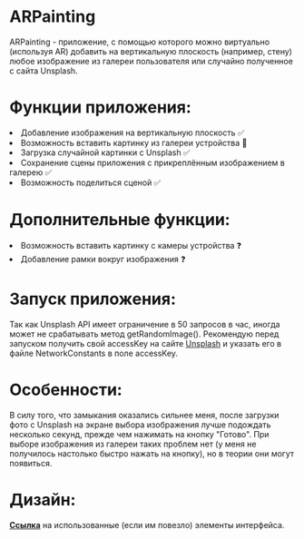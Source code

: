 ARPainting
==============

ARPainting - приложение, с помощью которого можно виртуально (используя AR) добавить на вертикальную плоскость (например, стену) любое изображение из галереи пользователя или случайно полученное с сайта Unsplash.

# Функции приложения:
<li> Добавление изображения на вертикальную плоскость ✅
<li> Возможность вставить картинку из галереи устройства 🔄 
<li> Загрузка случайной картинки с Unsplash ✅
<li> Сохранение сцены приложения с прикреплённым изображением в галерею ✅
<li> Возможность поделиться сценой ✅
  
# Дополнительные функции: 
<li> Возможность вставить картинку с камеры устройства ❓
<li> Добавление рамки вокруг изображения ❓

# Запуск приложения:
Так как Unsplash API имеет ограничение в 50 запросов в час, иногда может не срабатывать метод getRandomImage(). Рекомендую перед запуском получить свой accessKey на сайте [Unsplash](https://unsplash.com/developers) и указать его в файле NetworkConstants в поле accessKey. 

# Особенности:
В силу того, что замыкания оказались сильнее меня, после загрузки фото с Unsplash на экране выбора изображения лучше подождать несколько секунд, прежде чем нажимать на кнопку "Готово". При выборе изображения из галереи таких проблем нет (у меня не получилось настолько быстро нажать на кнопку), но в теории они могут появиться.

# Дизайн:
**[Ссылка](https://www.figma.com/file/OF5c3XlXM4HblWQAlhq8BE/ARPainting?node-id=19%3A22)** на использованные (если им повезло) элементы интерфейса.
